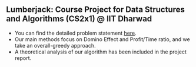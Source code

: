 ## Lumberjack: Course Project for Data Structures and Algorithms (CS2x1) @ IIT Dharwad
- You can find the detailed problem statement [here](https://www.optil.io/optilion/problem/3000).
- Our main methods focus on Domino Effect and Profit/Time ratio, and we take an overall-greedy approach.
- A theoretical analysis of our algorithm has been included in the project report.


